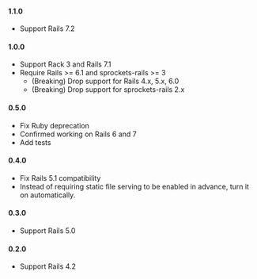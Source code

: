 #### 1.1.0

- Support Rails 7.2


#### 1.0.0

- Support Rack 3 and Rails 7.1
- Require Rails >= 6.1 and sprockets-rails >= 3
  - (Breaking) Drop support for Rails 4.x, 5.x, 6.0
  - (Breaking) Drop support for sprockets-rails 2.x


#### 0.5.0

- Fix Ruby deprecation
- Confirmed working on Rails 6 and 7
- Add tests


#### 0.4.0

- Fix Rails 5.1 compatibility
- Instead of requiring static file serving to be enabled in advance, turn it on
  automatically.


#### 0.3.0

- Support Rails 5.0


#### 0.2.0

- Support Rails 4.2
